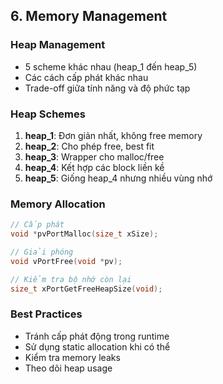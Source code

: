 ## 6. Memory Management

### Heap Management
- 5 scheme khác nhau (heap_1 đến heap_5)
- Các cách cấp phát khác nhau
- Trade-off giữa tính năng và độ phức tạp

### Heap Schemes
1. **heap_1**: Đơn giản nhất, không free memory
2. **heap_2**: Cho phép free, best fit
3. **heap_3**: Wrapper cho malloc/free
4. **heap_4**: Kết hợp các block liền kề
5. **heap_5**: Giống heap_4 nhưng nhiều vùng nhớ

### Memory Allocation
```c
// Cấp phát
void *pvPortMalloc(size_t xSize);

// Giải phóng
void vPortFree(void *pv);

// Kiểm tra bộ nhớ còn lại
size_t xPortGetFreeHeapSize(void);
```

### Best Practices
- Tránh cấp phát động trong runtime
- Sử dụng static allocation khi có thể
- Kiểm tra memory leaks
- Theo dõi heap usage